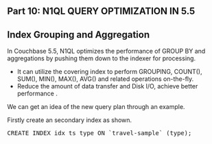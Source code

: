 ## <b> Part 10: N1QL QUERY OPTIMIZATION IN 5.5 </b>
  
## Index Grouping and Aggregation

In Couchbase 5.5, N1QL optimizes the performance of GROUP BY and aggregations by pushing them down to the indexer for processing.

- It can utilize the covering index to perform GROUPING, COUNT(), SUM(), MIN(), MAX(), AVG() and related operations on-the-fly.
- Reduce the amount of data transfer and Disk I/O, achieve better performance .

We can get an idea of the new query plan through an example.

Firstly create an secondary index as shown.

<pre id="example">
CREATE INDEX idx_ts_type ON `travel-sample` (type);
</pre>
